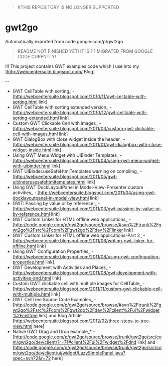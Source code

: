 >#THIS REPOSITORY IS NO LONGER SUPPORTED

# gwt2go
Automatically exported from code.google.com/p/gwt2go

>README NOT FINISHED YET! IT IS 1:1 MIGRATED FROM GOOGLE CODE CURENTLY!

!!! This project contains GWT examples code which I use into my [http://webcentersuite.blogspot.com/ Blog]

--
- GWT CellTable with sorting_ - [http://webcentersuite.blogspot.com/2010/11/gwt-celltable-with-sorting.html link]
- GWT CellTable with sorting extended version_ - [http://webcentersuite.blogspot.com/2010/12/gwt-celltable-with-sorting-extended.html link]
- Custom GWT Clickable Cell with images_ - [http://webcentersuite.blogspot.com/2011/03/custom-gwt-clickable-cell-with-images.html link]
- GWT DialogBox with close widget inside the header_ - [http://webcentersuite.blogspot.com/2011/01/gwt-dialogbox-with-close-widget-inside.html link]
- Using GWT Menu Widget with UiBinder Templates_ - [http://webcentersuite.blogspot.com/2011/04/using-gwt-menu-widget-with-uibinder.html link]
- GWT UiBinder.useSafeHtmlTemplates warning on compiling_ - [http://webcentersuite.blogspot.com/2011/05/gwt-uibinderusesafehtmltemplates.html link]
- Using GWT DockLayoutPanel in Model-View-Presenter custom activities_ - [http://webcentersuite.blogspot.com/2011/04/using-gwt-docklayoutpanel-in-model-view.html link]
- GWT: Passing by value or by reference!_ - [http://webcentersuite.blogspot.com/2011/03/gwt-passing-by-value-or-by-reference.html link]
- GWT Custom Linker for HTML offline web applications_ - [http://code.google.com/p/gwt2go/source/browse/#svn%2Ftrunk%2Fgwt2go%2Fsrc%2Fcom%2Fgwt2go%2Fdev%2Flinker link]
- GWT Custom Linker for HTML offline web applications-Part 2_ - [http://webcentersuite.blogspot.com/2011/06/writing-gwt-linker-for-offline.html link]
- Using GWT Configuration Properties_ - [http://webcentersuite.blogspot.com/2011/08/using-gwt-configuration-properties.html link]
- GWT Development with Activities and Places_ - [http://webcentersuite.blogspot.com/2011/08/gwt-development-with-activities-and.html link]
- Custom GWT clickable cell with multiple images for CellTable_ - [http://webcentersuite.blogspot.com/2011/11/custom-gwt-clickable-cell-with-multiple.html link]
- GWT CellTree Source Code Examples_ - [http://code.google.com/p/gwt2go/source/browse/#svn%2Ftrunk%2Fgwt2go%2Fsrc%2Fcom%2Fgwt2go%2Fdev%2Fclient%2Fui%2Fwidget%2Fcelltree link] and Blog Article [http://webcentersuite.blogspot.com/2012/02/three-steps-to-tree-view.html here]
- Native GWT Drag and Drop example_* - [http://code.google.com/p/gwt2go/source/browse/trunk/gwt2go/src/com/gwt2go/dev/client/?r=71#client%2Fui%2Fwidget%2Fdnd link] and [http://code.google.com/p/gwt2go/source/browse/trunk/gwt2go/src/com/gwt2go/dev/client/ui/widget/LazySimplePanel.java?spec=svn72&r=72 here]
